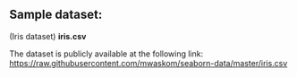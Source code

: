 

## Sample dataset:

(Iris dataset) **iris.csv**

The dataset is publicly available at the following link:     
https://raw.githubusercontent.com/mwaskom/seaborn-data/master/iris.csv
        

